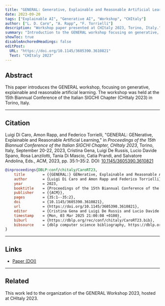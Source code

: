 ```yaml
---
title: "GENERAL: Generative, Explainable and Reasonable Artificial Learning"
date: 2023-09-20
tags: ["Explainable AI", "Generative AI", "Workshop", "CHItaly"]
author: ["L. D. Caro", "A. Rapp", "F. Torrielli"]
description: "Workshop paper presented at CHItaly 2023, Torino, Italy."
summary: "Introduction to the GENERAL workshop focusing on generative, explainable and reasonable artificial learning approaches."
showToc: true
disableAnchoredHeadings: false
editPost:
  URL: "https://doi.org/10.1145/3605390.3610821"
  Text: "CHItaly 2023"
---
```


## Abstract

This paper introduces the GENERAL workshop, focusing on generative, explainable and reasonable artificial learning. The workshop was held at the 15th Biannual Conference of the Italian SIGCHI Chapter (CHItaly 2023) in Torino, Italy.

---

## Citation

Luigi Di Caro, Amon Rapp, and Federico Torrielli, "GENERAL: GENerative, Explainable and Reasonable Artificial Learning," in _Proceedings of the 15th Biannual Conference of the Italian SIGCHI Chapter, CHItaly 2023_, Torino, Italy, September 20-22, 2023, Cristina Gena, Luigi De Russis, Lucio Davide Spano, Rosa Lanzilotti, Tania Di Mascio, Catia Prandi, and Salvatore Andolina, Eds., ACM, 2023, pp. 35:1–35:2. DOI: [10.1145/3605390.3610821](https://doi.org/10.1145/3605390.3610821)

```BibTeX
@inproceedings{DBLP:conf/chitaly/CaroRT23,
	title        = {{GENERAL:} GENerative, Explainable and Reasonable Artificial Learning},
	author       = {Luigi Di Caro and Amon Rapp and Federico Torrielli},
	year         = 2023,
	booktitle    = {Proceedings of the 15th Biannual Conference of the Italian {SIGCHI} Chapter, CHItaly 2023, Torino, Italy, September 20-22, 2023},
	publisher    = {{ACM}},
	pages        = {35:1--35:2},
	doi          = {10.1145/3605390.3610821},
	url          = {https://doi.org/10.1145/3605390.3610821},
	editor       = {Cristina Gena and Luigi De Russis and Lucio Davide Spano and Rosa Lanzilotti and Tania Di Mascio and Catia Prandi and Salvatore Andolina},
	timestamp    = {Mon, 03 Mar 2025 21:00:08 +0100},
	biburl       = {https://dblp.org/rec/conf/chitaly/CaroRT23.bib},
	bibsource    = {dblp computer science bibliography, https://dblp.org}
}
```

---

## Links

- [Paper (DOI)](https://doi.org/10.1145/3605390.3610821)

---

## Related

This work led to the organization of the GENERAL Workshop 2023, hosted at CHItaly 2023.
